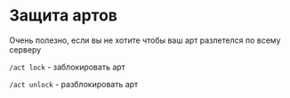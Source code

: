 ﻿# Защита артов
Очень полезно, если вы не хотите чтобы ваш арт разлетелся по всему серверу

`/act lock` - заблокировать арт

`/act unlock` - разблокировать арт